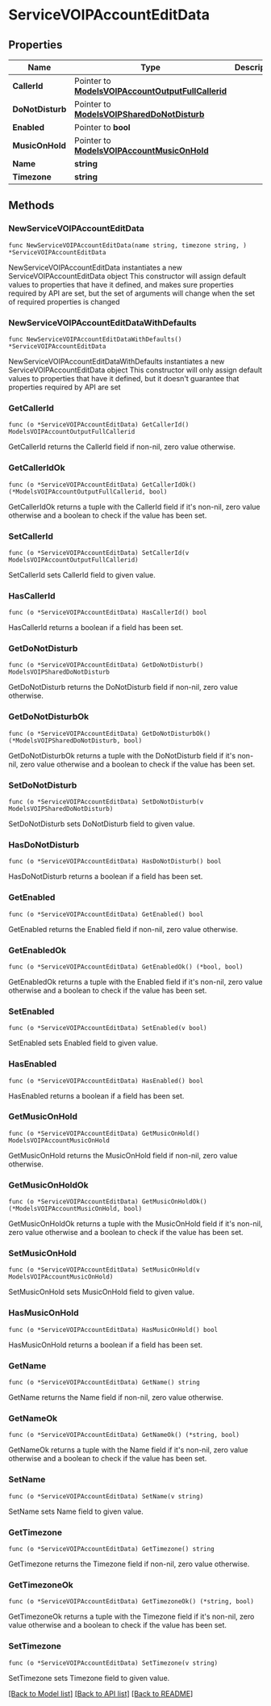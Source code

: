 # ServiceVOIPAccountEditData

## Properties

Name | Type | Description | Notes
------------ | ------------- | ------------- | -------------
**CallerId** | Pointer to [**ModelsVOIPAccountOutputFullCallerid**](ModelsVOIPAccountOutputFullCallerid.md) |  | [optional] 
**DoNotDisturb** | Pointer to [**ModelsVOIPSharedDoNotDisturb**](ModelsVOIPSharedDoNotDisturb.md) |  | [optional] 
**Enabled** | Pointer to **bool** |  | [optional] 
**MusicOnHold** | Pointer to [**ModelsVOIPAccountMusicOnHold**](ModelsVOIPAccountMusicOnHold.md) |  | [optional] 
**Name** | **string** |  | 
**Timezone** | **string** |  | 

## Methods

### NewServiceVOIPAccountEditData

`func NewServiceVOIPAccountEditData(name string, timezone string, ) *ServiceVOIPAccountEditData`

NewServiceVOIPAccountEditData instantiates a new ServiceVOIPAccountEditData object
This constructor will assign default values to properties that have it defined,
and makes sure properties required by API are set, but the set of arguments
will change when the set of required properties is changed

### NewServiceVOIPAccountEditDataWithDefaults

`func NewServiceVOIPAccountEditDataWithDefaults() *ServiceVOIPAccountEditData`

NewServiceVOIPAccountEditDataWithDefaults instantiates a new ServiceVOIPAccountEditData object
This constructor will only assign default values to properties that have it defined,
but it doesn't guarantee that properties required by API are set

### GetCallerId

`func (o *ServiceVOIPAccountEditData) GetCallerId() ModelsVOIPAccountOutputFullCallerid`

GetCallerId returns the CallerId field if non-nil, zero value otherwise.

### GetCallerIdOk

`func (o *ServiceVOIPAccountEditData) GetCallerIdOk() (*ModelsVOIPAccountOutputFullCallerid, bool)`

GetCallerIdOk returns a tuple with the CallerId field if it's non-nil, zero value otherwise
and a boolean to check if the value has been set.

### SetCallerId

`func (o *ServiceVOIPAccountEditData) SetCallerId(v ModelsVOIPAccountOutputFullCallerid)`

SetCallerId sets CallerId field to given value.

### HasCallerId

`func (o *ServiceVOIPAccountEditData) HasCallerId() bool`

HasCallerId returns a boolean if a field has been set.

### GetDoNotDisturb

`func (o *ServiceVOIPAccountEditData) GetDoNotDisturb() ModelsVOIPSharedDoNotDisturb`

GetDoNotDisturb returns the DoNotDisturb field if non-nil, zero value otherwise.

### GetDoNotDisturbOk

`func (o *ServiceVOIPAccountEditData) GetDoNotDisturbOk() (*ModelsVOIPSharedDoNotDisturb, bool)`

GetDoNotDisturbOk returns a tuple with the DoNotDisturb field if it's non-nil, zero value otherwise
and a boolean to check if the value has been set.

### SetDoNotDisturb

`func (o *ServiceVOIPAccountEditData) SetDoNotDisturb(v ModelsVOIPSharedDoNotDisturb)`

SetDoNotDisturb sets DoNotDisturb field to given value.

### HasDoNotDisturb

`func (o *ServiceVOIPAccountEditData) HasDoNotDisturb() bool`

HasDoNotDisturb returns a boolean if a field has been set.

### GetEnabled

`func (o *ServiceVOIPAccountEditData) GetEnabled() bool`

GetEnabled returns the Enabled field if non-nil, zero value otherwise.

### GetEnabledOk

`func (o *ServiceVOIPAccountEditData) GetEnabledOk() (*bool, bool)`

GetEnabledOk returns a tuple with the Enabled field if it's non-nil, zero value otherwise
and a boolean to check if the value has been set.

### SetEnabled

`func (o *ServiceVOIPAccountEditData) SetEnabled(v bool)`

SetEnabled sets Enabled field to given value.

### HasEnabled

`func (o *ServiceVOIPAccountEditData) HasEnabled() bool`

HasEnabled returns a boolean if a field has been set.

### GetMusicOnHold

`func (o *ServiceVOIPAccountEditData) GetMusicOnHold() ModelsVOIPAccountMusicOnHold`

GetMusicOnHold returns the MusicOnHold field if non-nil, zero value otherwise.

### GetMusicOnHoldOk

`func (o *ServiceVOIPAccountEditData) GetMusicOnHoldOk() (*ModelsVOIPAccountMusicOnHold, bool)`

GetMusicOnHoldOk returns a tuple with the MusicOnHold field if it's non-nil, zero value otherwise
and a boolean to check if the value has been set.

### SetMusicOnHold

`func (o *ServiceVOIPAccountEditData) SetMusicOnHold(v ModelsVOIPAccountMusicOnHold)`

SetMusicOnHold sets MusicOnHold field to given value.

### HasMusicOnHold

`func (o *ServiceVOIPAccountEditData) HasMusicOnHold() bool`

HasMusicOnHold returns a boolean if a field has been set.

### GetName

`func (o *ServiceVOIPAccountEditData) GetName() string`

GetName returns the Name field if non-nil, zero value otherwise.

### GetNameOk

`func (o *ServiceVOIPAccountEditData) GetNameOk() (*string, bool)`

GetNameOk returns a tuple with the Name field if it's non-nil, zero value otherwise
and a boolean to check if the value has been set.

### SetName

`func (o *ServiceVOIPAccountEditData) SetName(v string)`

SetName sets Name field to given value.


### GetTimezone

`func (o *ServiceVOIPAccountEditData) GetTimezone() string`

GetTimezone returns the Timezone field if non-nil, zero value otherwise.

### GetTimezoneOk

`func (o *ServiceVOIPAccountEditData) GetTimezoneOk() (*string, bool)`

GetTimezoneOk returns a tuple with the Timezone field if it's non-nil, zero value otherwise
and a boolean to check if the value has been set.

### SetTimezone

`func (o *ServiceVOIPAccountEditData) SetTimezone(v string)`

SetTimezone sets Timezone field to given value.



[[Back to Model list]](../README.md#documentation-for-models) [[Back to API list]](../README.md#documentation-for-api-endpoints) [[Back to README]](../README.md)


